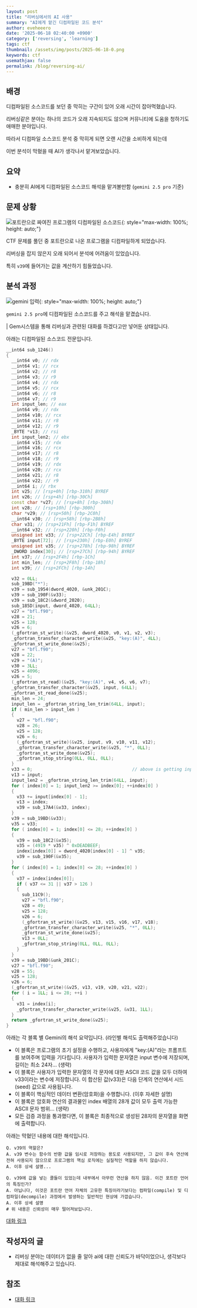```yaml
---
layout: post
title: "리버싱에서의 AI 사용"
summary: "AI에게 맡긴 디컴파일된 코드 분석"
author: eveheeero
date: '2025-06-18 02:40:00 +0900'
category: ['reversing', 'learning']
tags: ctf
thumbnail: /assets/img/posts/2025-06-18-0.png
keywords: ctf
usemathjax: false
permalink: /blog/reversing-ai/
---
```



## 배경

디컴파일된 소스코드를 보던 중 막히는 구간이 있어 오래 시간이 잡아먹혔습니다.

리버싱같은 분야는 하나의 코드가 오래 지속되지도 않으며 커뮤니티에 도움을 청하기도 애매한 분야입니다.

따라서 디컴파일 소스코드 분석 중 막히게 되면 오랜 시간을 소비하게 되는데

이번 분석이 막혔을 때 AI가 생각나서 맡겨보았습니다.

## 요약

- 충분히 AI에게 디컴파일된 소스코드 해석을 맡겨볼만함 (`gemini 2.5 pro` 기준)

## 문제 상황

![포트란으로 짜여진 프로그램의 디컴파일된 소스코드](/assets/img/posts/2025-06-18-0.png){: style="max-width: 100%; height: auto;"}

CTF 문제를 풀던 중 포트란으로 나온 프로그램을 디컴파일하게 되었습니다.

리버싱을 잡지 않은지 오래 되어서 분석에 어려움이 있었습니다.

특히 `v39`에 들어가는 값을 계산하기 힘들었습니다.

## 분석 과정

![gemini 입력](/assets/img/posts/2025-06-18-1.png){: style="max-width: 100%; height: auto;"}

`gemini 2.5 pro`에 디컴파일된 소스코드를 주고 해석을 맡겼습니다.

| Gem시스템을 통해 리버싱과 관련된 대화를 하겠다고만 넣어둔 상태입니다.

아래는 디컴파일된 소스코드 전문입니다.

```c++
__int64 sub_1246()
{
  __int64 v0; // rdx
  __int64 v1; // rcx
  __int64 v2; // r8
  __int64 v3; // r9
  __int64 v4; // rdx
  __int64 v5; // rcx
  __int64 v6; // r8
  __int64 v7; // r9
  int input_len; // eax
  __int64 v9; // rdx
  __int64 v10; // rcx
  __int64 v11; // r8
  __int64 v12; // r9
  _BYTE *v13; // rsi
  int input_len2; // ebx
  __int64 v15; // rdx
  __int64 v16; // rcx
  __int64 v17; // r8
  __int64 v18; // r9
  __int64 v19; // rdx
  __int64 v20; // rcx
  __int64 v21; // r8
  __int64 v22; // r9
  __int64 i; // rbx
  int v25; // [rsp+0h] [rbp-310h] BYREF
  int v26; // [rsp+4h] [rbp-30Ch]
  const char *v27; // [rsp+8h] [rbp-308h]
  int v28; // [rsp+10h] [rbp-300h]
  char *v29; // [rsp+50h] [rbp-2C0h]
  __int64 v30; // [rsp+58h] [rbp-2B8h]
  char v31; // [rsp+21Fh] [rbp-F1h] BYREF
  __int64 v32; // [rsp+220h] [rbp-F0h]
  unsigned int v33; // [rsp+22Ch] [rbp-E4h] BYREF
  _BYTE input[72]; // [rsp+230h] [rbp-E0h] BYREF
  unsigned int v35; // [rsp+278h] [rbp-98h] BYREF
  _DWORD index[30]; // [rsp+27Ch] [rbp-94h] BYREF
  int v37; // [rsp+2F4h] [rbp-1Ch]
  int min_len; // [rsp+2F8h] [rbp-18h]
  int v39; // [rsp+2FCh] [rbp-14h]

  v32 = 0LL;
  sub_19BD("*");
  v39 = sub_1954(dword_4020, &unk_201C);
  v39 = sub_190F(&v33);
  v39 = sub_18C2(&dword_2020);
  sub_185D(input, dword_4020, 64LL);
  v27 = "bfl.f90";
  v28 = 21;
  v25 = 128;
  v26 = 6;
  (_gfortran_st_write)(&v25, dword_4020, v0, v1, v2, v3);
  _gfortran_transfer_character_write(&v25, "key:(A)", 4LL);
  _gfortran_st_write_done(&v25);
  v27 = "bfl.f90";
  v28 = 22;
  v29 = "(A)";
  v30 = 3LL;
  v25 = 4096;
  v26 = 5;
  (_gfortran_st_read)(&v25, "key:(A)", v4, v5, v6, v7);
  _gfortran_transfer_character(&v25, input, 64LL);
  _gfortran_st_read_done(&v25);
  min_len = 24;
  input_len = _gfortran_string_len_trim(64LL, input);
  if ( min_len > input_len )
  {
    v27 = "bfl.f90";
    v28 = 26;
    v25 = 128;
    v26 = 6;
    (_gfortran_st_write)(&v25, input, v9, v10, v11, v12);
    _gfortran_transfer_character_write(&v25, "*", 0LL);
    _gfortran_st_write_done(&v25);
    _gfortran_stop_string(0LL, 0LL, 0LL);
  }
  v33 = 0;                                      // above is getting input, min 24 max 64
  v13 = input;
  input_len2 = _gfortran_string_len_trim(64LL, input);
  for ( index[0] = 1; input_len2 >= index[0]; ++index[0] )
  {
    v33 += input[index[0] - 1];
    v13 = index;
    v39 = sub_17A4(&v33, index);
  }
  v39 = sub_19BD(&v33);
  v35 = v33;
  for ( index[0] = 1; index[0] <= 28; ++index[0] )
  {
    v39 = sub_18C2(&v35);
    v35 = (4919 * v35) ^ 0xDEADBEEF;
    index[index[0]] = dword_4020[index[0] - 1] ^ v35;
    v39 = sub_190F(&v35);
  }
  for ( index[0] = 1; index[0] <= 28; ++index[0] )
  {
    v37 = index[index[0]];
    if ( v37 <= 31 || v37 > 126 )
    {
      sub_11C9();
      v27 = "bfl.f90";
      v28 = 49;
      v25 = 128;
      v26 = 6;
      (_gfortran_st_write)(&v25, v13, v15, v16, v17, v18);
      _gfortran_transfer_character_write(&v25, "*", 0LL);
      _gfortran_st_write_done(&v25);
      v13 = 0LL;
      _gfortran_stop_string(0LL, 0LL, 0LL);
    }
  }
  v39 = sub_19BD(&unk_201C);
  v27 = "bfl.f90";
  v28 = 55;
  v25 = 128;
  v26 = 6;
  (_gfortran_st_write)(&v25, v13, v19, v20, v21, v22);
  for ( i = 1LL; i <= 28; ++i )
  {
    v31 = index[i];
    _gfortran_transfer_character_write(&v25, &v31, 1LL);
  }
  return _gfortran_st_write_done(&v25);
}
```

아래는 각 블록 별 Gemini의 해석 요약입니다. (라인별 해석도 출력해주었습니다)

- 이 블록은 프로그램의 초기 설정을 수행하고, 사용자에게 "key:(A)"라는 프롬프트를 보여주며 입력을 기다립니다. 사용자가 입력한 문자열은 input 변수에 저장되며, 길이는 최소 24자... (생략)
- 이 블록은 사용자가 입력한 문자열의 각 문자에 대한 ASCII 코드 값을 모두 더하여 v33이라는 변수에 저장합니다. 이 합산된 값(v33)은 다음 단계의 연산에서 시드(seed) 값으로 사용됩니다.
- 이 블록이 핵심적인 데이터 변환(암호화)을 수행합니다. (이후 자세한 설명)
- 이 블록은 암호화 연산의 결과물인 index 배열의 28개 값이 모두 출력 가능한 ASCII 문자 범위... (생략)
- 모든 검증 과정을 통과했다면, 이 블록은 최종적으로 생성된 28자의 문자열을 화면에 출력합니다.

아래는 막혔던 내용에 대한 해석입니다.

```text
Q. v39의 역할은?
A. v39 변수는 함수의 반환 값을 임시로 저장하는 용도로 사용되지만, 그 값이 후속 연산에 전혀 사용되지 않으므로 프로그램의 핵심 로직에는 실질적인 역할을 하지 않습니다.
A. 이후 상세 설명...

Q. v39에 값을 넣는 콜들이 있었는데 내부에서 아무런 연산을 하지 않음. 이건 포트란 언어의 특징인가?
A. 아닙니다, 이것은 포트란 언어 자체의 고유한 특징이라기보다는 컴파일(compile) 및 디컴파일(decompile) 과정에서 발생하는 일반적인 현상에 가깝습니다.
A. 이후 상세 설명
# 위 내용은 신뢰성이 매우 떨어져보입니다.
```

[대화 링크](https://g.co/gemini/share/ce4cfac9161f)

## 작성자의 글

- 리버싱 분야는 데이터가 없을 줄 알아 ai에 대한 신뢰도가 바닥이었으나, 생각보다 제대로 해석해주고 있습니다.

## 참조

- [대화 링크](https://g.co/gemini/share/ce4cfac9161f)
